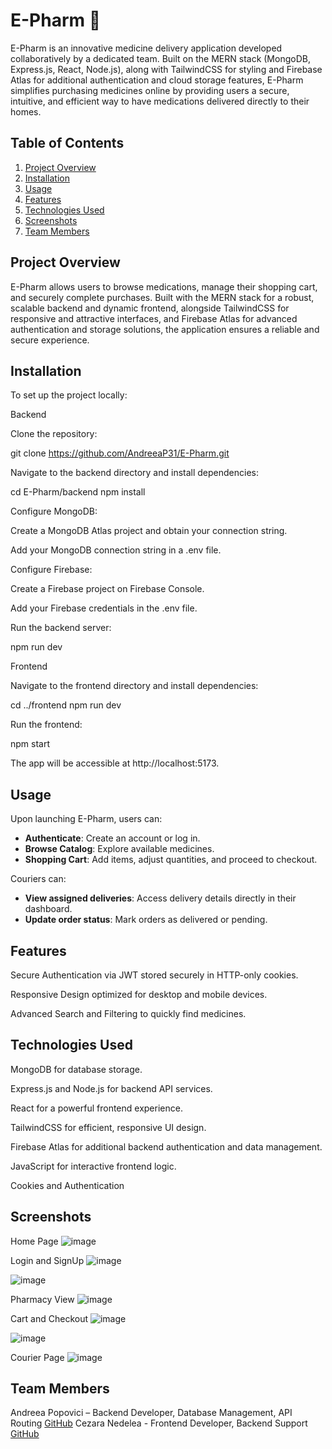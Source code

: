 # E-Pharm 💊

E-Pharm is an innovative medicine delivery application developed collaboratively by a dedicated team. Built on the MERN stack (MongoDB, Express.js, React, Node.js), along with TailwindCSS for styling and Firebase Atlas for additional authentication and cloud storage features, E-Pharm simplifies purchasing medicines online by providing users a secure, intuitive, and efficient way to have medications delivered directly to their homes.

## Table of Contents
1. [Project Overview](#project-overview)
2. [Installation](#installation)
3. [Usage](#usage)
4. [Features](#features)
5. [Technologies Used](#technologies-used)
6. [Screenshots](#screenshots)
7. [Team Members](#team-members)


## Project Overview

E-Pharm allows users to browse medications, manage their shopping cart, and securely complete purchases. Built with the MERN stack for a robust, scalable backend and dynamic frontend, alongside TailwindCSS for responsive and attractive interfaces, and Firebase Atlas for advanced authentication and storage solutions, the application ensures a reliable and secure experience.

## Installation

To set up the project locally:

Backend

Clone the repository:

git clone https://github.com/AndreeaP31/E-Pharm.git

Navigate to the backend directory and install dependencies:

cd E-Pharm/backend
npm install

Configure MongoDB:

Create a MongoDB Atlas project and obtain your connection string.

Add your MongoDB connection string in a .env file.

Configure Firebase:

Create a Firebase project on Firebase Console.

Add your Firebase credentials in the .env file.

Run the backend server:

npm run dev

Frontend

Navigate to the frontend directory and install dependencies:

cd ../frontend
npm run dev

Run the frontend:

npm start

The app will be accessible at http://localhost:5173.

## Usage

Upon launching E-Pharm, users can:

- **Authenticate**: Create an account or log in.
- **Browse Catalog**: Explore available medicines.
- **Shopping Cart**: Add items, adjust quantities, and proceed to checkout.


Couriers can:

- **View assigned deliveries**: Access delivery details directly in their dashboard.
- **Update order status**: Mark orders as delivered or pending.

## Features

Secure Authentication via JWT stored securely in HTTP-only cookies.

Responsive Design optimized for desktop and mobile devices.

Advanced Search and Filtering to quickly find medicines.

## Technologies Used

MongoDB for database storage.

Express.js and Node.js for backend API services.

React for a powerful frontend experience.

TailwindCSS for efficient, responsive UI design.

Firebase Atlas for additional backend authentication and data management.

JavaScript for interactive frontend logic.

Cookies and Authentication

## Screenshots

Home Page
![image](https://github.com/user-attachments/assets/8631e075-a8bb-41d6-94dd-4e58f8913a4c)

Login and SignUp
![image](https://github.com/user-attachments/assets/80a64fb8-7dd4-4b7d-a138-42f90345a0e0)

![image](https://github.com/user-attachments/assets/0fb15ace-ba83-4c23-b573-b8b7f339f25b)


Pharmacy View
![image](https://github.com/user-attachments/assets/5cc7d6db-3af7-4199-b040-b44a3201ec26)


Cart and Checkout
![image](https://github.com/user-attachments/assets/05ff36c9-316e-4b0a-8798-8a765225602b)

![image](https://github.com/user-attachments/assets/4f1beab2-2716-41ca-a9fc-57e4d05cb58b)

Courier Page
![image](https://github.com/user-attachments/assets/1e007354-5b5a-4103-972c-74eb964d57ba)


## Team Members

Andreea Popovici – Backend Developer, Database Management, API Routing [GitHub](https://github.com/AndreeaP31)
Cezara Nedelea -  Frontend Developer, Backend Support [GitHub](https://github.com/cezaraandreea)



